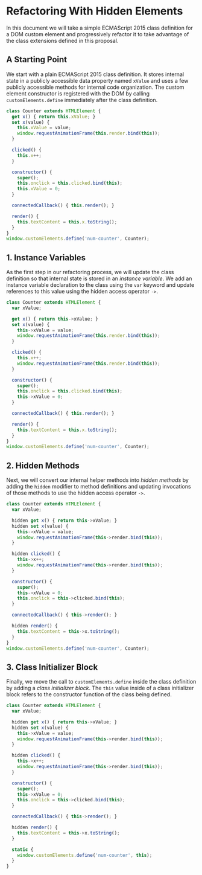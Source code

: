 # Refactoring With Hidden Elements

In this document we will take a simple ECMAScript 2015 class definition for a DOM custom element and progressively refactor it to take advantage of the class extensions defined in this proposal.

## A Starting Point

We start with a plain ECMAScript 2015 class definition. It stores internal state in a publicly accessible data property named `xValue` and uses a few publicly accessible methods for internal code organization. The custom element constructor is registered with the DOM by calling `customElements.define` immediately after the class definition.

```js
class Counter extends HTMLElement {
  get x() { return this.xValue; }
  set x(value) {
    this.xValue = value;
    window.requestAnimationFrame(this.render.bind(this));
  }

  clicked() {
    this.x++;
  }

  constructor() {
    super();
    this.onclick = this.clicked.bind(this);
    this.xValue = 0;
  }

  connectedCallback() { this.render(); }

  render() {
    this.textContent = this.x.toString();
  }
}
window.customElements.define('num-counter', Counter);
```

## 1. Instance Variables

As the first step in our refactoring process, we will update the class definition so that internal state is stored in an *instance variable*. We add an instance variable declaration to the class using the `var` keyword and update references to this value using the hidden access operator `->`.

```js
class Counter extends HTMLElement {
  var xValue;

  get x() { return this->xValue; }
  set x(value) {
    this->xValue = value;
    window.requestAnimationFrame(this.render.bind(this));
  }

  clicked() {
    this.x++;
    window.requestAnimationFrame(this.render.bind(this));
  }

  constructor() {
    super();
    this.onclick = this.clicked.bind(this);
    this->xValue = 0;
  }

  connectedCallback() { this.render(); }

  render() {
    this.textContent = this.x.toString();
  }
}
window.customElements.define('num-counter', Counter);
```

## 2. Hidden Methods

Next, we will convert our internal helper methods into *hidden methods* by adding the `hidden` modifier to method definitions and updating invocations of those methods to use the hidden access operator `->`.

```js
class Counter extends HTMLElement {
  var xValue;

  hidden get x() { return this->xValue; }
  hidden set x(value) {
    this->xValue = value;
    window.requestAnimationFrame(this->render.bind(this));
  }

  hidden clicked() {
    this->x++;
    window.requestAnimationFrame(this->render.bind(this));
  }

  constructor() {
    super();
    this->xValue = 0;
    this.onclick = this->clicked.bind(this);
  }

  connectedCallback() { this->render(); }

  hidden render() {
    this.textContent = this->x.toString();
  }
}
window.customElements.define('num-counter', Counter);
```

## 3. Class Initializer Block

Finally, we move the call to `customElements.define` inside the class definition by adding a *class initializer block*. The `this` value inside of a class initializer block refers to the constructor function of the class being defined.

```js
class Counter extends HTMLElement {
  var xValue;

  hidden get x() { return this->xValue; }
  hidden set x(value) {
    this->xValue = value;
    window.requestAnimationFrame(this->render.bind(this));
  }

  hidden clicked() {
    this->x++;
    window.requestAnimationFrame(this->render.bind(this));
  }

  constructor() {
    super();
    this->xValue = 0;
    this.onclick = this->clicked.bind(this);
  }

  connectedCallback() { this->render(); }

  hidden render() {
    this.textContent = this->x.toString();
  }

  static {
    window.customElements.define('num-counter', this);
  }
}
```
